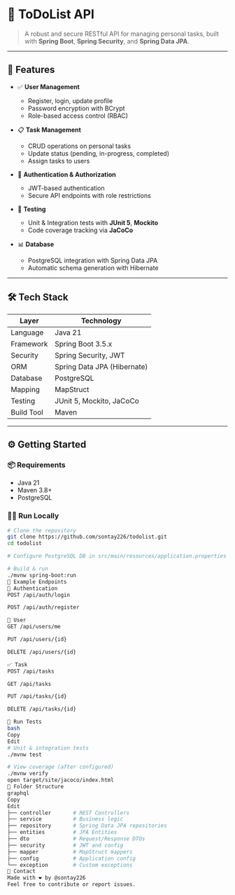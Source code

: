 # 📝 ToDoList API

> A robust and secure RESTful API for managing personal tasks, built with **Spring Boot**, **Spring Security**, and **Spring Data JPA**.

---

## 🚀 Features

- ✅ **User Management**
  - Register, login, update profile
  - Password encryption with BCrypt
  - Role-based access control (RBAC)

- 📋 **Task Management**
  - CRUD operations on personal tasks
  - Update status (pending, in-progress, completed)
  - Assign tasks to users

- 🔐 **Authentication & Authorization**
  - JWT-based authentication
  - Secure API endpoints with role restrictions

- 🧪 **Testing**
  - Unit & Integration tests with **JUnit 5**, **Mockito**
  - Code coverage tracking via **JaCoCo**

- 📊 **Database**
  - PostgreSQL integration with Spring Data JPA
  - Automatic schema generation with Hibernate

---

## 🛠️ Tech Stack

| Layer          | Technology                  |
|----------------|-----------------------------|
| Language       | Java 21                     |
| Framework      | Spring Boot 3.5.x           |
| Security       | Spring Security, JWT        |
| ORM            | Spring Data JPA (Hibernate) |
| Database       | PostgreSQL                  |
| Mapping        | MapStruct                   |
| Testing        | JUnit 5, Mockito, JaCoCo     |
| Build Tool     | Maven                       |

---

## ⚙️ Getting Started

### 📦 Requirements

- Java 21
- Maven 3.8+
- PostgreSQL

### 🧑‍💻 Run Locally

```bash
# Clone the repository
git clone https://github.com/sontay226/todolist.git
cd todolist

# Configure PostgreSQL DB in src/main/resources/application.properties

# Build & run
./mvnw spring-boot:run
📌 Example Endpoints
🔐 Authentication
POST /api/auth/login

POST /api/auth/register

👤 User
GET /api/users/me

PUT /api/users/{id}

DELETE /api/users/{id}

✅ Task
POST /api/tasks

GET /api/tasks

PUT /api/tasks/{id}

DELETE /api/tasks/{id}

🧪 Run Tests
bash
Copy
Edit
# Unit & integration tests
./mvnw test

# View coverage (after configured)
./mvnw verify
open target/site/jacoco/index.html
🧠 Folder Structure
graphql
Copy
Edit
├── controller       # REST Controllers
├── service          # Business logic
├── repository       # Spring Data JPA repositories
├── entities         # JPA Entities
├── dto              # Request/Response DTOs
├── security         # JWT and config
├── mapper           # MapStruct mappers
├── config           # Application config
└── exception        # Custom exceptions
📮 Contact
Made with ❤️ by @sontay226
Feel free to contribute or report issues.